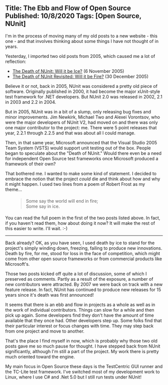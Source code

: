 Title: The Ebb and Flow of Open Source
Published: 10/8/2020
Tags: [Open Source, NUnit]
---
I'm in the process of moving many of my old posts to a new website - this one -
and that involves thinking about some things I have not thought of in years.

Yesterday, I imported two old posts from 2005, which caused me a lot of reflection:

* [The Death of NUnit: Will it be Ice?](/posts/the-death-of-nunit-will-it-be-ice.html) (6 November 2005)
* [The Death of NUnit Revisited: Will it be Fire?](/posts/the-death-of-nunit-revisited-will-it-be-fire.html) (30 December 2005)

Believe it or not, back in 2005, NUnit was considered a pretty old piece of software.
Originally published in 2000, it had become the major xUnit-style test framework for
.NET developers. But NUnit 2.0 was released in 2002, 2.1 in 2003 and 2.2 in 2004.

But in 2005, NUnit was in a bit of a slump, only releasing bug fixes and minor improvements.
Jim Newkirk, Michael Two and Alexei Vorontsov, who were the major developers of NUnit V2, had
moved on and there was only one major contributor to the project: me. There were 5 point
releases that year, 2.2.1 through 2.2.5 and that was about all I could manage.

Then, in that same year, Microsoft announced that the Visual Studio 2005 Team System (VSTS)
would support unit testing out of the box. People began to speculate about the "Death of NUnit."
Would there even be a need for independent Open Source test frameworks once Microsoft produced
a framework of their own?

That bothered me. I wanted to make some kind of statement. I decided to embrace the notion
that the project _could_ die and think about how and why it might happen. I used two lines
from a poem of Robert Frost as my theme...

<blockquote style="margin: 20px 10%">
Some say the world will end in fire;<br>
Some say in ice.
</blockquote>

You can read the full poem in the first of the two posts listed above. In fact, if you haven't
read them, how about doing it now? It will make the rest of this easier to write. I'll wait. :-)

-----

Back already? OK, as you have seen, I used death by ice to stand for the project's simply winding
down, freezing, failing to produce new innovations. Death by fire, for me, stood for loss in the
face of competition, which might come from other open source frameworks or from commercial
products like Microsoft's.

Those two posts kicked off quite a lot of discussion, some of which I preserved as comments.
Partly as a result of the exposure, a number of new contributors were attracted. By 2007 we were
back on track with a new feature release. In fact, NUnit has continued to produce new releases
for 15 years since it's death was first announced!

It seems that there is an ebb and flow in projects as a whole as well as in the work of
individual contributors. Things can slow for a while and then pick up again. Some developers
find they don't have the amount of time available that they once had. Other developers step up.
Some folks find that their particular interest or focus changes with time. They may step back
from one project and move to another.

That's the place I find myself in now, which is probably why those two old posts gave me so
much pause for thought. I have stepped back from NUnit significantly, although I'm still a part
of the project. My work there is pretty much oriented toward the engine.

My main focus in Open Source these days is the TestCentric GUI runner and the TC-Lite test
framework. I've switched most of my development work to Linux, where I use C# and .Net 5.0
but I still run tests under NUnit!

